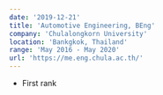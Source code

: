 ```yaml
---
date: '2019-12-21'
title: 'Automotive Engineering, BEng'
company: 'Chulalongkorn University'
location: 'Bankgkok, Thailand'
range: 'May 2016 - May 2020'
url: 'https://me.eng.chula.ac.th/'
---
```


- First rank